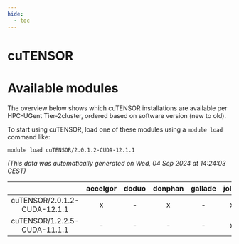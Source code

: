 ```yaml
---
hide:
  - toc
---
```


cuTENSOR
========

# Available modules


The overview below shows which cuTENSOR installations are available per HPC-UGent Tier-2cluster, ordered based on software version (new to old).

To start using cuTENSOR, load one of these modules using a `module load` command like:

```shell
module load cuTENSOR/2.0.1.2-CUDA-12.1.1
```

*(This data was automatically generated on Wed, 04 Sep 2024 at 14:24:03 CEST)*  

| |accelgor|doduo|donphan|gallade|joltik|shinx|skitty|
| :---: | :---: | :---: | :---: | :---: | :---: | :---: | :---: |
|cuTENSOR/2.0.1.2-CUDA-12.1.1|x|-|x|-|x|-|-|
|cuTENSOR/1.2.2.5-CUDA-11.1.1|-|-|-|-|x|-|-|
